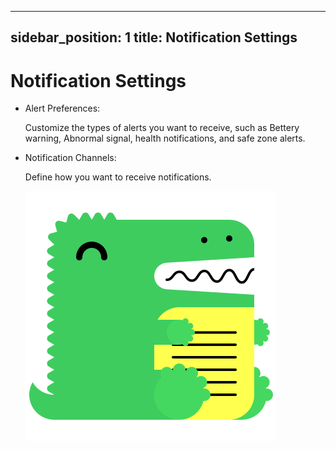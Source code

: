  ---
sidebar_position: 1
title: Notification Settings
---

# Notification Settings
+ Alert Preferences:

	Customize the types of alerts you want to receive, such as Bettery warning, Abnormal signal, health notifications, and safe zone alerts.
+ Notification Channels:

	Define how you want to receive notifications.

	![sound&shake](/img/logo.svg)